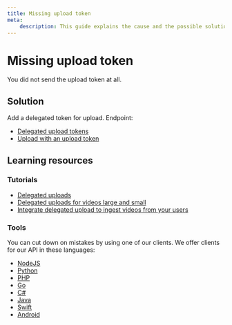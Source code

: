 ```yaml
---
title: Missing upload token
meta: 
    description: This guide explains the cause and the possible solutions for the Missing upload token error.
---
```


# Missing upload token

You did not send the upload token at all.

## Solution

Add a delegated token for upload. Endpoint:

- [Delegated upload tokens](/reference/api/Upload-Tokens#generate-an-upload-token)
- [Upload with an upload token](/reference/api/Videos#upload-with-an-delegated-upload-token)

## Learning resources

### Tutorials

- [Delegated uploads](https://api.video/blog/tutorials/delegated-uploads/)
- [Delegated uploads for videos large and small](https://api.video/blog/tutorials/delegated-uploads-for-videos-large-and-small-python/)
- [Integrate delegated upload to ingest videos from your users](/reference/api/Videos#upload-with-an-delegated-upload-token)

### Tools

You can cut down on mistakes by using one of our clients. We offer clients for our API in these languages:

- [NodeJS](../sdks/api-clients/apivideo-nodejs-client.md)
- [Python](../sdks/api-clients/apivideo-python-client.md)
- [PHP](../sdks/api-clients/apivideo-php-client.md)
- [Go](../sdks/api-clients/apivideo-go-client.md)
- [C#](../sdks/api-clients/apivideo-csharp-client.md)
- [Java](../sdks/api-clients/apivideo-java-client.md)
- [Swift](../sdks/api-clients/apivideo-swift5-client.md)
- [Android](../sdks/api-clients/apivideo-android-client.md)

